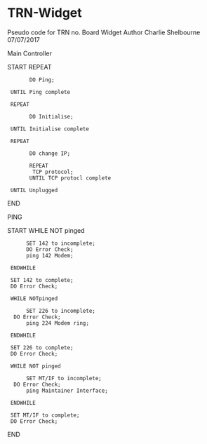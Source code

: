 # TRN-Widget
Pseudo code for TRN no. Board Widget 
Author Charlie Shelbourne 07/07/2017


Main Controller 

START
     REPEAT
     
           DO Ping;
           
     UNTIL Ping complete  
     
     REPEAT
     
           DO Initialise;
           
     UNTIL Initialise complete 
     
     REPEAT

     	   DO change IP;
     
     	   REPEAT 
           	TCP protocol;
     	   UNTIL TCP protocl complete

     UNTIL Unplugged      

END      




PING 

START 
     WHILE NOT pinged

          SET 142 to incomplete;
          DO Error Check;
          ping 142 Modem;
          
     ENDWHILE
     
     SET 142 to complete;
     DO Error Check;
    
     WHILE NOTpinged

          SET 226 to incomplete;
	  DO Error Check;
          ping 224 Modem ring;
          
     ENDWHILE
     
     SET 226 to complete;
     DO Error Check;

     WHILE NOT pinged
          
          SET MT/IF to incomplete;
	  DO Error Check;
          ping Maintainer Interface;
          
     ENDWHILE
     
     SET MT/IF to complete;
     DO Error Check;

END
